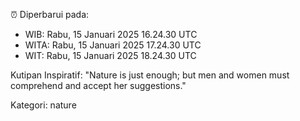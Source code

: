 ⏰ Diperbarui pada:
- WIB: Rabu, 15 Januari 2025 16.24.30 UTC
- WITA: Rabu, 15 Januari 2025 17.24.30 UTC
- WIT: Rabu, 15 Januari 2025 18.24.30 UTC

Kutipan Inspiratif:
"Nature is just enough; but men and women must comprehend and accept her suggestions."


Kategori: nature

